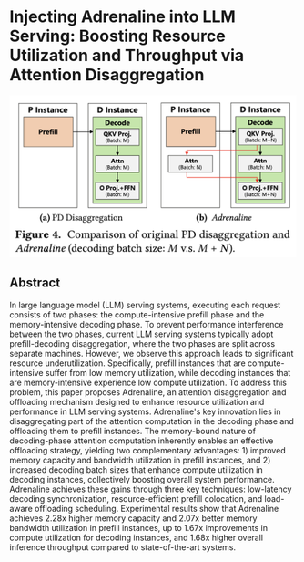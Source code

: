 # Injecting Adrenaline into LLM Serving: Boosting Resource Utilization and Throughput via Attention Disaggregation

![](fig4.png)

## Abstract

In large language model (LLM) serving systems, executing each request
consists of two phases: the compute-intensive prefill phase and the
memory-intensive decoding phase. To prevent performance interference between
the two phases, current LLM serving systems typically adopt prefill-decoding
disaggregation, where the two phases are split across separate machines.
However, we observe this approach leads to significant resource
underutilization. Specifically, prefill instances that are compute-intensive
suffer from low memory utilization, while decoding instances that are
memory-intensive experience low compute utilization. To address this problem,
this paper proposes Adrenaline, an attention disaggregation and offloading
mechanism designed to enhance resource utilization and performance in LLM
serving systems. Adrenaline's key innovation lies in disaggregating part of the
attention computation in the decoding phase and offloading them to prefill
instances. The memory-bound nature of decoding-phase attention computation
inherently enables an effective offloading strategy, yielding two complementary
advantages: 1) improved memory capacity and bandwidth utilization in prefill
instances, and 2) increased decoding batch sizes that enhance compute
utilization in decoding instances, collectively boosting overall system
performance. Adrenaline achieves these gains through three key techniques:
low-latency decoding synchronization, resource-efficient prefill colocation,
and load-aware offloading scheduling. Experimental results show that Adrenaline
achieves 2.28x higher memory capacity and 2.07x better memory bandwidth
utilization in prefill instances, up to 1.67x improvements in compute
utilization for decoding instances, and 1.68x higher overall inference
throughput compared to state-of-the-art systems.
